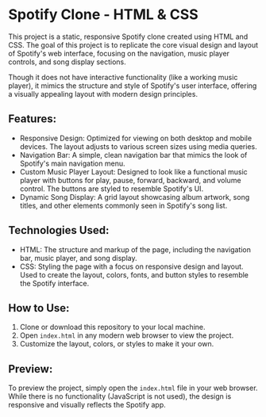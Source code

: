 
# Spotify Clone - HTML & CSS

This project is a static, responsive Spotify clone created using HTML and CSS. The goal of this project is to replicate the core visual design and layout of Spotify's web interface, focusing on the navigation, music player controls, and song display sections. 

Though it does not have interactive functionality (like a working music player), it mimics the structure and style of Spotify's user interface, offering a visually appealing layout with modern design principles.

## Features:
- Responsive Design: Optimized for viewing on both desktop and mobile devices. The layout adjusts to various screen sizes using media queries.
- Navigation Bar: A simple, clean navigation bar that mimics the look of Spotify's main navigation menu.
- Custom Music Player Layout: Designed to look like a functional music player with buttons for play, pause, forward, backward, and volume control. The buttons are styled to resemble Spotify's UI.
- Dynamic Song Display: A grid layout showcasing album artwork, song titles, and other elements commonly seen in Spotify's song list.

## Technologies Used:
- HTML: The structure and markup of the page, including the navigation bar, music player, and song display.
- CSS: Styling the page with a focus on responsive design and layout. Used to create the layout, colors, fonts, and button styles to resemble the Spotify interface.

## How to Use:
1. Clone or download this repository to your local machine.
2. Open `index.html` in any modern web browser to view the project.
3. Customize the layout, colors, or styles to make it your own.

## Preview:
To preview the project, simply open the `index.html` file in your web browser. While there is no functionality (JavaScript is not used), the design is responsive and visually reflects the Spotify app.
